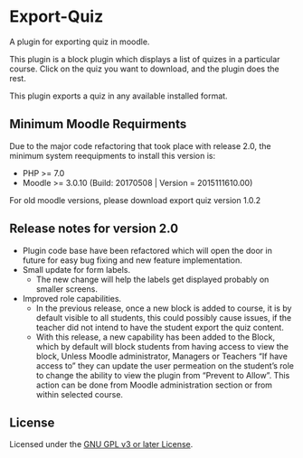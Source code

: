 # Export-Quiz
A plugin for exporting quiz in moodle.

This plugin is a block plugin which displays a list of quizes in a particular course. Click on the quiz you want to download, and the plugin does the rest.

This plugin exports a quiz in any available installed format.

## Minimum Moodle Requirments
Due to the major code refactoring that took place with release 2.0, the minimum system reequipments to install this version is:

- PHP >= 7.0
- Moodle >= 3.0.10 (Build: 20170508 | Version  = 2015111610.00)

For old moodle versions, please download export quiz version 1.0.2


## Release notes for version 2.0 
* Plugin code base have been refactored which will open the door in future for easy bug fixing and new feature implementation.
* Small update for form labels. 
  * The new change will help the labels get displayed probably on smaller screens.
* Improved role capabilities. 
  * In the previous release, once a new block is added to course, it is by default visible to all students, 
  this could possibly cause issues, if the teacher did not intend to have the student export the quiz content.
  * With this release, a new capability has been added to the Block, which by default will block students from having access to view the block, 
  Unless Moodle administrator, Managers or Teachers “If have access to” they can update the user permeation on the student’s role to change the ability to view the plugin from “Prevent to Allow”.
This action can be done from Moodle administration section or from within selected course. 

License
-------
Licensed under the [GNU GPL v3 or later License](https://www.gnu.org/licenses/gpl-3.0.en.html).